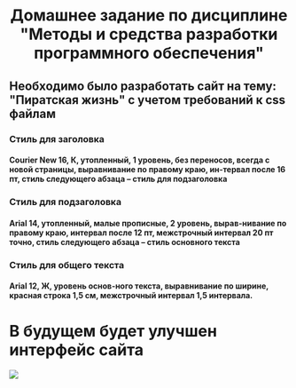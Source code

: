 <h1 align="center">Домашнее задание по дисциплине "Методы и средства разработки программного обеспечения"</h1>
<h2 align="left">Необходимо было разработать сайт на тему: "Пиратская жизнь" с учетом требований к css файлам</h3>
<h3 align="left">Стиль для заголовка</h3>
<h4 align="left">Courier New 16, К, утопленный, 1 уровень, без переносов, всегда с новой страницы, выравнивание по правому краю, ин-тервал после 16 пт, стиль следующего абзаца – стиль для подзаголовка</h4>
<h3 align="left">Стиль для подзаголовка</h3>
<h4 align="left">Arial 14, утопленный, малые прописные, 2 уровень, вырав-нивание по правому краю, интервал после 12 пт, межстрочный интервал 20 пт точно, стиль следующего абзаца – стиль основного текста</h4>
<h3 align="left">Стиль для общего текста</h3>
<h4 align="left">Arial 12, Ж, уровень основ-ного текста, выравнивание по ширине, красная строка 1,5 см, межстрочный интервал 1,5 интервала.</h4>
<h1>В будущем будет улучшен интерфейс сайта</h1>
<img src="/images/future.png">
